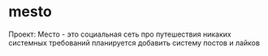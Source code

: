 # mesto
Проект: Место - это социальная сеть про путешествия
никаких системных требований
планируется добавить систему постов и лайков
